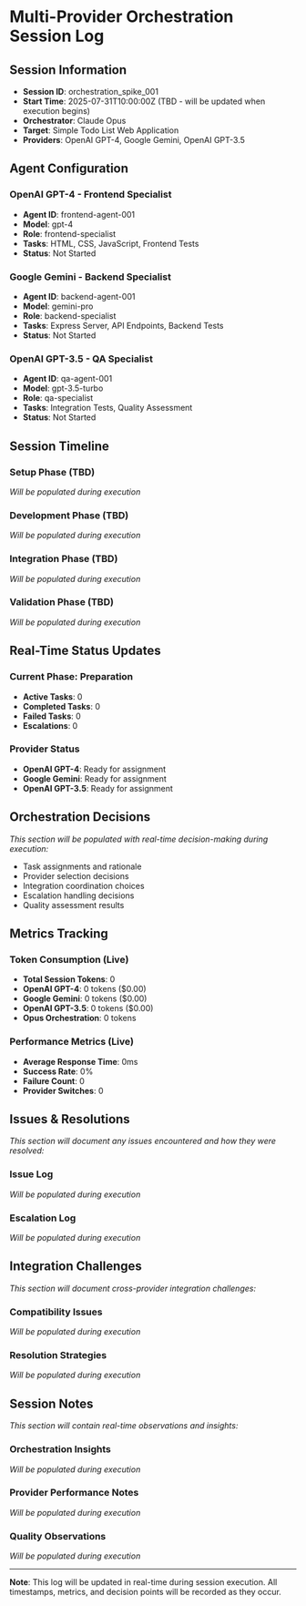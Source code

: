 # Multi-Provider Orchestration Session Log

## Session Information
- **Session ID**: orchestration_spike_001
- **Start Time**: 2025-07-31T10:00:00Z (TBD - will be updated when execution begins)
- **Orchestrator**: Claude Opus
- **Target**: Simple Todo List Web Application
- **Providers**: OpenAI GPT-4, Google Gemini, OpenAI GPT-3.5

## Agent Configuration

### OpenAI GPT-4 - Frontend Specialist
- **Agent ID**: frontend-agent-001
- **Model**: gpt-4
- **Role**: frontend-specialist
- **Tasks**: HTML, CSS, JavaScript, Frontend Tests
- **Status**: Not Started

### Google Gemini - Backend Specialist  
- **Agent ID**: backend-agent-001
- **Model**: gemini-pro
- **Role**: backend-specialist
- **Tasks**: Express Server, API Endpoints, Backend Tests
- **Status**: Not Started

### OpenAI GPT-3.5 - QA Specialist
- **Agent ID**: qa-agent-001
- **Model**: gpt-3.5-turbo
- **Role**: qa-specialist
- **Tasks**: Integration Tests, Quality Assessment
- **Status**: Not Started

## Session Timeline

### Setup Phase (TBD)
*Will be populated during execution*

### Development Phase (TBD)
*Will be populated during execution*

### Integration Phase (TBD)
*Will be populated during execution*

### Validation Phase (TBD)
*Will be populated during execution*

## Real-Time Status Updates

### Current Phase: Preparation
- **Active Tasks**: 0
- **Completed Tasks**: 0
- **Failed Tasks**: 0
- **Escalations**: 0

### Provider Status
- **OpenAI GPT-4**: Ready for assignment
- **Google Gemini**: Ready for assignment  
- **OpenAI GPT-3.5**: Ready for assignment

## Orchestration Decisions

*This section will be populated with real-time decision-making during execution:*
- Task assignments and rationale
- Provider selection decisions
- Integration coordination choices
- Escalation handling decisions
- Quality assessment results

## Metrics Tracking

### Token Consumption (Live)
- **Total Session Tokens**: 0
- **OpenAI GPT-4**: 0 tokens ($0.00)
- **Google Gemini**: 0 tokens ($0.00)
- **OpenAI GPT-3.5**: 0 tokens ($0.00)
- **Opus Orchestration**: 0 tokens

### Performance Metrics (Live)
- **Average Response Time**: 0ms
- **Success Rate**: 0%
- **Failure Count**: 0
- **Provider Switches**: 0

## Issues & Resolutions

*This section will document any issues encountered and how they were resolved:*

### Issue Log
*Will be populated during execution*

### Escalation Log
*Will be populated during execution*

## Integration Challenges

*This section will document cross-provider integration challenges:*

### Compatibility Issues
*Will be populated during execution*

### Resolution Strategies
*Will be populated during execution*

## Session Notes

*This section will contain real-time observations and insights:*

### Orchestration Insights
*Will be populated during execution*

### Provider Performance Notes
*Will be populated during execution*

### Quality Observations
*Will be populated during execution*

---

**Note**: This log will be updated in real-time during session execution. All timestamps, metrics, and decision points will be recorded as they occur.
